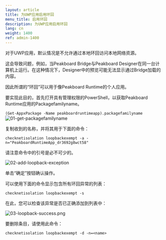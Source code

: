 ```yaml
---
layout: article
title: 为UWP应用启用环回
menu_title: 启用环回
description: 为UWP应用启用环回
lang: cn
weight: 1400
ref: admin-1400
---
```


对于UWP应用，默认情况是不允许通过本地环回访问本地网络资源。

这会导致问题，例如，当Peakboard Bridge与Peakboard Designer在同一台计算机上运行。在这种情况下，Designer中的预览可能无法显示通过Bridge加载的内容。

因此所谓的“环回”可以用于像Peakboard Runtime的个人应用。

要实现此目的，首先打开具有管理权限的PowerShell，以获取Peakboard Runtime应用的Packagefamilyname。

`(Get-AppxPackage -Name peakboardruntimeapp).packagefamilyname`
![01-get-packagefamilyname](/assets/images/admin/loopback/01-get-packagefamilyname.png)

复制收到的名称，并将其用于下面的命令：

`checknetisolation loopbackexempt -a -n="PeakboardRuntimeApp_dr3692g8wct58"`

请注意命令中的引号是必不可少的。

![02-add-loopback-exception](/assets/images/admin/loopback/02-add-loopback-exception.png)

单击“确定”按钮确认操作。

可以使用下面的命令显示包含所有环回异常的列表：

`checknetisolation loopbackexempt -s`

在此，您可以检查该异常是否已正确添加到列表中：

![03-loopback-success.png](/assets/images/admin/loopback/03-loopback-success.png)

要删除条目，请使用此命令：

`checknetisolation loopbackexempt -d -n=<name>`